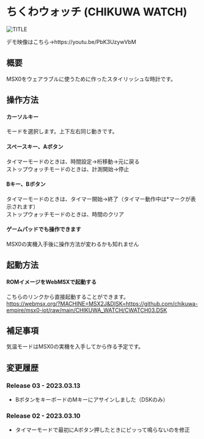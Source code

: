 # ちくわウォッチ (CHIKUWA WATCH)

![TITLE](https://user-images.githubusercontent.com/124578804/224074960-1fd1db49-b96f-469f-9d50-a85545ce0b5d.png)
<p>デモ映像はこちら→https://youtu.be/PbK3UzywVbM</p>

## 概要
MSX0をウェアラブルに使うために作ったスタイリッシュな時計です。

## 操作方法
#### カーソルキー
モードを選択します。上下左右同じ動きです。
#### スペースキー、Aボタン
タイマーモードのときは、時間設定→桁移動→元に戻る<br>
ストップウォッチモードのときは、計測開始→停止
#### Bキー、Bボタン
タイマーモードのときは、タイマー開始→終了（タイマー動作中は*マークが表示されます）<br>
ストップウォッチモードのときは、時間のクリア
#### ゲームパッドでも操作できます
MSX0の実機入手後に操作方法が変わるかも知れません

## 起動方法
#### ROMイメージをWebMSXで起動する
こちらのリンクから直接起動することができます。<br>
https://webmsx.org/?MACHINE=MSX2J&DISK=https://github.com/chikuwa-empire/msx0-iot/raw/main/CHIKUWA_WATCH/CWATCH03.DSK

## 補足事項
気温モードはMSX0の実機を入手してから作る予定です。

## 変更履歴
### Release 03 - 2023.03.13
* BボタンをキーボードのMキーにアサインしました（DSKのみ）
### Release 02 - 2023.03.10
* タイマーモードで最初にAボタン押したときにピッって鳴らないのを修正
